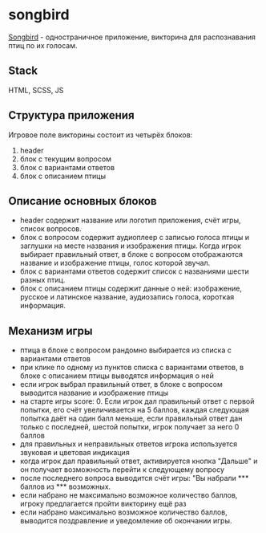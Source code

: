 # songbird

[Songbird](https://rolling-scopes-school.github.io/janaahurtsova-JSFE2022Q3/songbird/pages/main/) - одностраничное приложение, викторина для распознавания птиц по их голосам.

## Stack
HTML, SCSS, JS

## Структура приложения

Игровое поле викторины состоит из четырёх блоков: 
1. header
2. блок с текущим вопросом
3. блок с вариантами ответов
4. блок с описанием птицы

## Описание основных блоков

- header содержит название или логотип приложения, счёт игры, список вопросов.  
- блок с вопросом содержит аудиоплеер с записью голоса птицы и заглушки на месте названия и изображения птицы. Когда игрок выбирает правильный ответ, в блоке с вопросом отображаются название и изображение птицы, голос которой звучал.  
- блок с вариантами ответов содержит список с названиями шести разных птиц.  
- блок с описанием птицы содержит данные о ней: изображение, русское и латинское название, аудиозапись голоса, короткая информация.

## Механизм игры

- птица в блоке с вопросом рандомно выбирается из списка с вариантами ответов
- при клике по одному из пунктов списка с вариантами ответов, в блоке с описанием птицы выводятся информация о ней
- если игрок выбрал правильный ответ, в блоке с вопросом выводится название и изображение птицы
- на старте игры score: 0. Если игрок дал правильный ответ с первой попытки, его счёт увеличивается на 5 баллов, каждая следующая попытка даёт на один балл меньше, если правильный ответ дан только с последней, шестой попытки, игрок получает за него 0 баллов
- для правильных и неправильных ответов игрока используется звуковая и цветовая индикация
- когда игрок дал правильный ответ, активируется кнопка "Дальше" и он получает возможность перейти к следующему вопросу
- после последнего вопроса выводится счёт игры: "Вы набрали *** баллов из *** возможных. 
- если набрано не максимально возможное количество баллов, игроку предлагается пройти викторину ещё раз
- если набрано максимально возможное количество баллов, выводится поздравление и уведомление об окончании игры.

